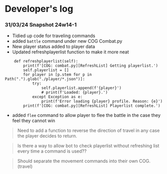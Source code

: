 # Developer's log

### 31/03/24 Snapshot 24w14-1
- Tidied up code for traveling commands
- added `battle` command under new COG Combat.py
- New player status added to player data
- Updated refreshplayerlist function to make it more neat

```
    def refreshplayerlist(self):
        print(f'[COG: combat.py][RefreshList] Getting playerlist.')
        self.playerlist = []
        for player in [p.stem for p in Path(".").glob("./player/*.json")]:
            try:
                self.playerlist.append(f'{player}')
                # print(f'Loaded: {player}.')
            except Exception as e:
                print(f'Error loading {player} profile. Reason: {e}')
        print(f'[COG: combat.py][RefreshList] Playerlist complete.')
```

-  added `flee` command to allow player to flee the battle in the case they feel they cannot win

> Need to add a function to reverse the direction of travel in any case the player decides to return.

> Is there a way to allow bot to check playerlist without refreshing list every time a command is used??

> Should separate the movement commands into their own COG. (travel)